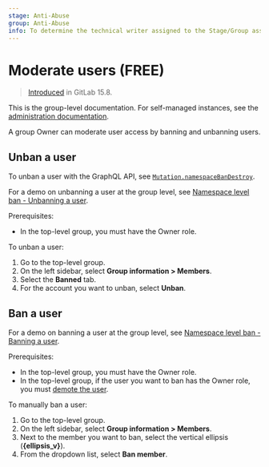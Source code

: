 ```yaml
---
stage: Anti-Abuse
group: Anti-Abuse
info: To determine the technical writer assigned to the Stage/Group associated with this page, see https://about.gitlab.com/handbook/product/ux/technical-writing/#assignments
---
```


# Moderate users  **(FREE)**

> [Introduced](https://gitlab.com/gitlab-org/modelops/anti-abuse/team-tasks/-/issues/155) in GitLab 15.8.

This is the group-level documentation. For self-managed instances, see the [administration documentation](../admin_area/moderate_users.md).

A group Owner can moderate user access by banning and unbanning users.

## Unban a user

To unban a user with the GraphQL API, see [`Mutation.namespaceBanDestroy`](../../api/graphql/reference/index.md#mutationnamespacebandestroy).

<i class="fa fa-youtube-play youtube" aria-hidden="true"></i>
For a demo on unbanning a user at the group level, see [Namespace level ban - Unbanning a user](https://www.youtube.com/watch?v=mTQVbP3MQrs).

Prerequisites:

- In the top-level group, you must have the Owner role.

To unban a user:

1. Go to the top-level group.
1. On the left sidebar, select **Group information > Members**.
1. Select the **Banned** tab.
1. For the account you want to unban, select **Unban**.

## Ban a user

<i class="fa fa-youtube-play youtube" aria-hidden="true"></i>
For a demo on banning a user at the group level, see [Namespace level ban - Banning a user](https://youtu.be/1rbi1uEJmOI).

Prerequisites:

- In the top-level group, you must have the Owner role.
- In the top-level group, if the user you want to ban has the Owner role, you must [demote the user](manage.md#change-the-owner-of-a-group).

To manually ban a user:

1. Go to the top-level group.
1. On the left sidebar, select **Group information > Members**.
1. Next to the member you want to ban, select the vertical ellipsis (**{ellipsis_v}**).
1. From the dropdown list, select **Ban member**.
